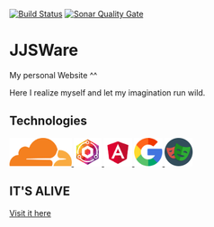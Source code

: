 [![Build Status](https://img.shields.io/github/actions/workflow/status/jjs98/jjsware/node.yml?branch=main&label=Node&style=for-the-badge)](https://github.com/jjs98/jjsware/actions/workflows/node.yml)
[![Sonar Quality Gate](https://img.shields.io/sonar/quality_gate/jjs98_jjsware?server=https%3A%2F%2Fsonarcloud.io&style=for-the-badge)](https://sonarcloud.io/summary/new_code?id=jjs98_jjsware)

# JJSWare
My personal Website ^^

Here I realize myself and let my imagination run wild. 

## Technologies
<a href="https://www.cloudflare.com/" target="_blank" rel="noopener">
  <img alt="Cloudflare-Logo" src="./src/client/src/assets/images/Cloudflare.png" height="50" />
</a>
<a href="https://www.nginx.com/" target="_blank" rel="noopener">
  <img alt="Nginx-Logo" src="./src/client/src/assets/images/Nginx.png" height="50"/>
</a>
<a href="https://material.angular.io/" target="_blank" rel="noopener">
  <img alt="Angular-Logo" src="./src/client/src/assets/images/Angular.png" height="50"/>
</a>
<a href="https://fonts.google.com/icons/" target="_blank" rel="noopener">
  <img alt="Google-Logo" src="./src/client/src/assets/images/Google.png" height="50"/>
</a>
<a href="https://playwright.dev/" target="_blank" rel="noopener">
  <img alt="Playwright-Logo" src="./src/client/src/assets/images/Playwright.png" height="50"/>
</a>


## IT'S ALIVE
[Visit it here](https://jjsware.de)
